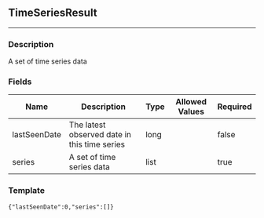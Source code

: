 ## TimeSeriesResult
---
### Description
A set of time series data
### Fields
| Name | Description | Type | Allowed Values | Required |
| ---- | ----------- | ---- | -------------- | -------- |
| lastSeenDate | The latest observed date in this time series | long |  | false |
| series | A set of time series data | list |  | true |
### Template
```
{"lastSeenDate":0,"series":[]}
```
